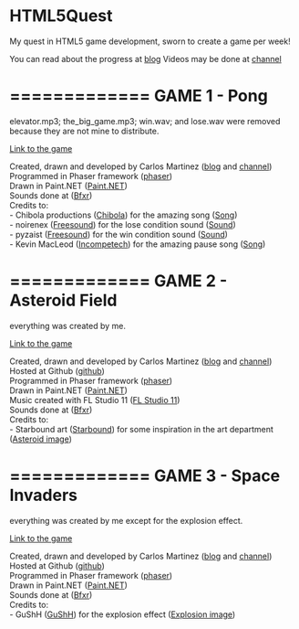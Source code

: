 HTML5Quest
==========

My quest in HTML5 game development, sworn to create a game per week!

You can read about the progress at <a href="http://ctmartinez1992.blogspot.pt">blog</a>
Videos may be done at <a href="http://www.youtube.com/channel/UCQ649wgg3_M_C_2HDXkNApQ">channel</a>

=============
GAME 1 - Pong
=============

elevator.mp3; the_big_game.mp3; win.wav; and lose.wav were removed because they are not mine to distribute.

<a href="https://dl.dropboxusercontent.com/u/52790690/HTML5%20GD/game1/default.htm">Link to the game</a>

Created, drawn and developed by Carlos Martinez (<a href="http://ctmartinez1992.blogspot.pt">blog</a> and <a href="http://www.youtube.com/channel/UCQ649wgg3_M_C_2HDXkNApQ">channel</a>)<br>
        Programmed in Phaser framework (<a href="http://phaser.io">phaser</a>)<br>
        Drawn in Paint.NET (<a href="http://www.getpaint.net">Paint.NET</a>)<br>
        Sounds done at (<a href="http://www.bfxr.net">Bfxr</a>)<br>
        Credits to:<br>
        - Chibola productions (<a href="http://www.chibola.com">Chibola</a>) for the amazing song (<a href="http://www.chibola.com/the_big_game.mp3">Song</a>)<br>
        - noirenex (<a href="http://www.freesound.org">Freesound</a>) for the lose condition sound (<a href="http://www.freesound.org/people/noirenex/sounds/159408">Sound</a>)<br>
        - pyzaist (<a href="http://www.freesound.org">Freesound</a>) for the win condition sound (<a href="http://www.freesound.org/people/pyzaist/sounds/118655">Sound</a>)<br>
        - Kevin MacLeod (<a href="http://www.incompetech.com">Incompetech</a>) for the amazing pause song (<a href="http://incompetech.com/music/royalty-free/index.html?isrc=USUAN1300012">Song</a>)

=============
GAME 2 - Asteroid Field
=============

everything was created by me.

<a href="https://dl.dropboxusercontent.com/u/52790690/HTML5%20GD/game2/game2/default.htm">Link to the game</a>

Created, drawn and developed by Carlos Martinez (<a href="http://ctmartinez1992.blogspot.pt">blog</a> and <a href="http://www.youtube.com/channel/UCQ649wgg3_M_C_2HDXkNApQ">channel</a>)<br>
        Hosted at Github (<a href="https://github.com/ctmartinez1992/HTML5Quest">github</a>)<br>
        Programmed in Phaser framework (<a href="http://phaser.io">phaser</a>)<br>
        Drawn in Paint.NET (<a href="http://www.getpaint.net">Paint.NET</a>)<br>
        Music created with FL Studio 11 (<a href="http://www.image-line.com/flstudio">FL Studio 11</a>)<br>
        Sounds done at (<a href="http://www.bfxr.net">Bfxr</a>)<br>
        Credits to:<br>
        - Starbound art (<a href="http://playstarbound.com/">Starbound</a>) for some inspiration in the art department (<a href="http://starbound.gamepedia.com/File:Main-page-asteroid.png">Asteroid image</a>)

=============
GAME 3 - Space Invaders
=============

everything was created by me except for the explosion effect.

<a href="https://dl.dropboxusercontent.com/u/52790690/HTML5%20GD/game2/game2/default.htm">Link to the game</a>

Created, drawn and developed by Carlos Martinez (<a href="http://ctmartinez1992.blogspot.pt">blog</a> and <a href="http://www.youtube.com/channel/UCQ649wgg3_M_C_2HDXkNApQ">channel</a>)<br>
        Hosted at Github (<a href="https://github.com/ctmartinez1992/HTML5Quest">github</a>)<br>
        Programmed in Phaser framework (<a href="http://phaser.io">phaser</a>)<br>
        Drawn in Paint.NET (<a href="http://www.getpaint.net">Paint.NET</a>)<br>
        <!--Music created with FL Studio 11 (<a href="http://www.image-line.com/flstudio">FL Studio 11</a>)<br>-->
        Sounds done at (<a href="http://www.bfxr.net">Bfxr</a>)<br>
        Credits to:<br>
        - GuShH (<a href="http://gushh.net/blog">GuShH</a>) for the explosion effect (<a href="http://gushh.net/blog/free-game-sprites-explosion-1">Explosion image</a>)<br>
